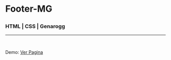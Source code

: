 <h1>Footer-MG<p><h3>HTML | CSS | Genarogg</h3></p></h1>
<hr/>

<br/>
<p>Demo: <a href="https://genarogg.github.io/footer-magt" target="_black">Ver Pagina</a></p>